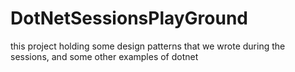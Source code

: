 # DotNetSessionsPlayGround
this project holding some design patterns that we wrote during the sessions, and some other examples of dotnet 
